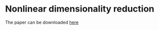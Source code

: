 # Nonlinear dimensionality reduction

The paper can be downloaded [here](https://github.com/SergioArnaud/Nonlinear-dimensionality-reduction/blob/master/reports/proyecto_t-sne.pdf)
